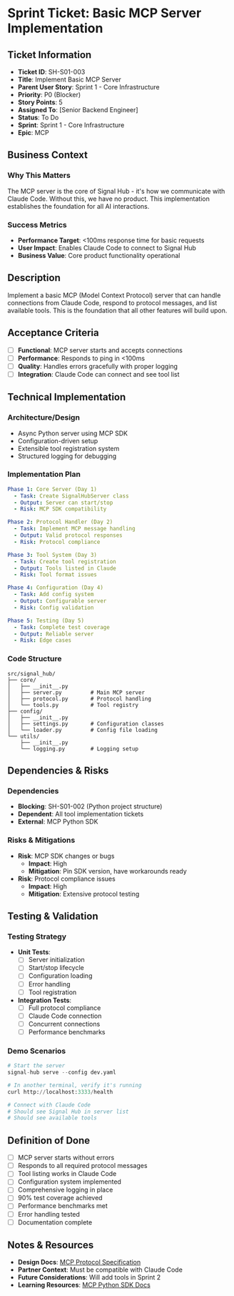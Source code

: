 # Sprint Ticket: Basic MCP Server Implementation

## Ticket Information
- **Ticket ID**: SH-S01-003
- **Title**: Implement Basic MCP Server
- **Parent User Story**: Sprint 1 - Core Infrastructure
- **Priority**: P0 (Blocker)
- **Story Points**: 5
- **Assigned To**: [Senior Backend Engineer]
- **Status**: To Do
- **Sprint**: Sprint 1 - Core Infrastructure
- **Epic**: MCP

## Business Context
### Why This Matters
The MCP server is the core of Signal Hub - it's how we communicate with Claude Code. Without this, we have no product. This implementation establishes the foundation for all AI interactions.

### Success Metrics
- **Performance Target**: <100ms response time for basic requests
- **User Impact**: Enables Claude Code to connect to Signal Hub
- **Business Value**: Core product functionality operational

## Description
Implement a basic MCP (Model Context Protocol) server that can handle connections from Claude Code, respond to protocol messages, and list available tools. This is the foundation that all other features will build upon.

## Acceptance Criteria
- [ ] **Functional**: MCP server starts and accepts connections
- [ ] **Performance**: Responds to ping in <100ms
- [ ] **Quality**: Handles errors gracefully with proper logging
- [ ] **Integration**: Claude Code can connect and see tool list

## Technical Implementation

### Architecture/Design
- Async Python server using MCP SDK
- Configuration-driven setup
- Extensible tool registration system
- Structured logging for debugging

### Implementation Plan
```yaml
Phase 1: Core Server (Day 1)
  - Task: Create SignalHubServer class
  - Output: Server can start/stop
  - Risk: MCP SDK compatibility

Phase 2: Protocol Handler (Day 2)
  - Task: Implement MCP message handling
  - Output: Valid protocol responses
  - Risk: Protocol compliance

Phase 3: Tool System (Day 3)
  - Task: Create tool registration
  - Output: Tools listed in Claude
  - Risk: Tool format issues

Phase 4: Configuration (Day 4)
  - Task: Add config system
  - Output: Configurable server
  - Risk: Config validation

Phase 5: Testing (Day 5)
  - Task: Complete test coverage
  - Output: Reliable server
  - Risk: Edge cases
```

### Code Structure
```
src/signal_hub/
├── core/
│   ├── __init__.py
│   ├── server.py         # Main MCP server
│   ├── protocol.py       # Protocol handling
│   └── tools.py          # Tool registry
├── config/
│   ├── __init__.py
│   ├── settings.py       # Configuration classes
│   └── loader.py         # Config file loading
└── utils/
    ├── __init__.py
    └── logging.py        # Logging setup
```

## Dependencies & Risks
### Dependencies
- **Blocking**: SH-S01-002 (Python project structure)
- **Dependent**: All tool implementation tickets
- **External**: MCP Python SDK

### Risks & Mitigations
- **Risk**: MCP SDK changes or bugs
  - **Impact**: High
  - **Mitigation**: Pin SDK version, have workarounds ready
- **Risk**: Protocol compliance issues
  - **Impact**: High
  - **Mitigation**: Extensive protocol testing

## Testing & Validation

### Testing Strategy
- **Unit Tests**: 
  - [ ] Server initialization
  - [ ] Start/stop lifecycle
  - [ ] Configuration loading
  - [ ] Error handling
  - [ ] Tool registration
- **Integration Tests**:
  - [ ] Full protocol compliance
  - [ ] Claude Code connection
  - [ ] Concurrent connections
  - [ ] Performance benchmarks

### Demo Scenarios
```python
# Start the server
signal-hub serve --config dev.yaml

# In another terminal, verify it's running
curl http://localhost:3333/health

# Connect with Claude Code
# Should see Signal Hub in server list
# Should see available tools
```

## Definition of Done
- [ ] MCP server starts without errors
- [ ] Responds to all required protocol messages
- [ ] Tool listing works in Claude Code
- [ ] Configuration system implemented
- [ ] Comprehensive logging in place
- [ ] 90% test coverage achieved
- [ ] Performance benchmarks met
- [ ] Error handling tested
- [ ] Documentation complete

## Notes & Resources
- **Design Docs**: [MCP Protocol Specification](https://github.com/anthropics/mcp)
- **Partner Context**: Must be compatible with Claude Code
- **Future Considerations**: Will add tools in Sprint 2
- **Learning Resources**: [MCP Python SDK Docs](https://github.com/anthropics/mcp-python)